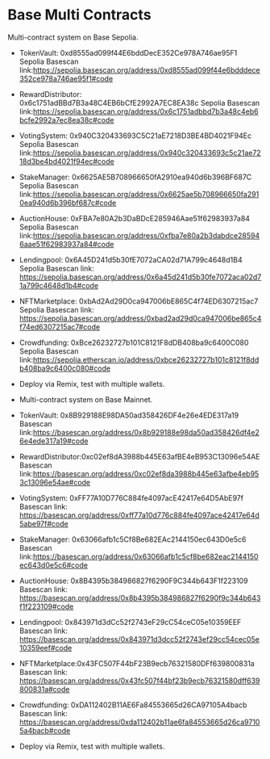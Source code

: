 # Base Multi Contracts
Multi-contract system on Base Sepolia.
- TokenVault: 0xd8555ad099f44E6bddDecE352Ce978A746ae95F1 Sepolia Basescan link:https://sepolia.basescan.org/address/0xd8555ad099f44e6bdddece352ce978a746ae95f1#code
- RewardDistributor: 0x6c1751adBBd7B3a48C4EB6bCfE2992A7EC8EA38c  Sepolia Basescan link:https://sepolia.basescan.org/address/0x6c1751adbbd7b3a48c4eb6bcfe2992a7ec8ea38c#code
- VotingSystem: 0x940C320433693C5C21aE7218D3BE4BD4021F94Ec  Sepolia Basescan link:https://sepolia.basescan.org/address/0x940c320433693c5c21ae7218d3be4bd4021f94ec#code
- StakeManager: 0x6625AE5B708966650fA2910ea940d6b396BF687C  Sepolia Basescan link:https://sepolia.basescan.org/address/0x6625ae5b708966650fa2910ea940d6b396bf687c#code
-  AuctionHouse: 0xFBA7e80A2b3DaBDcE285946Aae51f62983937a84 Sepolia Basescan link:https://sepolia.basescan.org/address/0xfba7e80a2b3dabdce285946aae51f62983937a84#code
-  Lendingpool: 0x6A45D241d5b30fE7072aCA02d71A799c4648d1B4  Sepolia Basescan link: https://sepolia.basescan.org/address/0x6a45d241d5b30fe7072aca02d71a799c4648d1b4#code
-  NFTMarketplace: 0xbAd2Ad29D0ca947006bE865C4f74ED6307215ac7 Sepolia Basescan link: https://sepolia.basescan.org/address/0xbad2ad29d0ca947006be865c4f74ed6307215ac7#code
-  Crowdfunding: 0xBce26232727b101C8121F8dDB408ba9c6400C080 Sepolia Basescan link:https://sepolia.etherscan.io/address/0xbce26232727b101c8121f8ddb408ba9c6400c080#code
- Deploy via Remix, test with multiple wallets.

- Multi-contract system on Base Mainnet.
- TokenVault: 0x8B929188E98DA50ad358426DF4e26e4EDE317a19 Basescan link:https://basescan.org/address/0x8b929188e98da50ad358426df4e26e4ede317a19#code
- RewardDistributor:0xc02ef8dA3988b445E63afBE4eB953C13096e54AE   Basescan link:https://basescan.org/address/0xc02ef8da3988b445e63afbe4eb953c13096e54ae#code
- VotingSystem: 0xFF77A10D776C884fe4097acE42417e64D5AbE97f Basescan link: https://basescan.org/address/0xff77a10d776c884fe4097ace42417e64d5abe97f#code
- StakeManager: 0x63066afb1c5Cf8Be682EAc2144150ec643D0e5c6  Basescan link:https://basescan.org/address/0x63066afb1c5cf8be682eac2144150ec643d0e5c6#code
- AuctionHouse: 0x8B4395b384986827f6290F9C344b643F1f223109 Basescan link: https://basescan.org/address/0x8b4395b384986827f6290f9c344b643f1f223109#code
- Lendingpool: 0x843971d3dCc52f2743eF29cC54ceC05e10359EEF  Basescan link: https://basescan.org/address/0x843971d3dcc52f2743ef29cc54cec05e10359eef#code
- NFTMarketplace:0x43FC507F44bF23B9ecb76321580DFf639800831a Basescan link: https://basescan.org/address/0x43fc507f44bf23b9ecb76321580dff639800831a#code
- Crowdfunding: 0xDA112402B11AE6Fa84553665d26CA97105A4bacb Basescan link: https://basescan.org/address/0xda112402b11ae6fa84553665d26ca97105a4bacb#code
- Deploy via Remix, test with multiple wallets.


